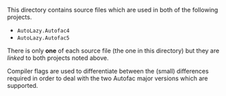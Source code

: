 This directory contains source files which are used in
both of the following projects.

* `AutoLazy.Autofac4`
* `AutoLazy.Autofac5`

There is only **one** of each source file (the one in this
directory) but they are *linked* to both projects noted above.

Compiler flags are used to differentiate between the (small)
differences required in order to deal with the two Autofac
major versions which are supported.